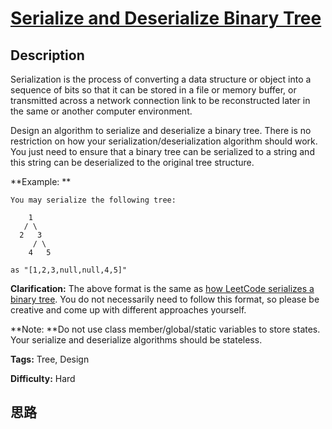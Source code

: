 # [Serialize and Deserialize Binary Tree][title]

## Description

Serialization is the process of converting a data structure or object into a
sequence of bits so that it can be stored in a file or memory buffer, or
transmitted across a network connection link to be reconstructed later in the
same or another computer environment.

Design an algorithm to serialize and deserialize a binary tree. There is no
restriction on how your serialization/deserialization algorithm should work.
You just need to ensure that a binary tree can be serialized to a string and
this string can be deserialized to the original tree structure.

**Example:  **
            You may serialize the following tree:            1       / \      2   3         / \        4   5        as "[1,2,3,null,null,4,5]"    

**Clarification:** The above format is the same as [how LeetCode serializes a
binary tree](/faq/#binary-tree). You do not necessarily need to follow this
format, so please be creative and come up with different approaches yourself.

**Note:  **Do not use class member/global/static variables to store states.
Your serialize and deserialize algorithms should be stateless.


**Tags:** Tree, Design

**Difficulty:** Hard

## 思路

[title]: https://leetcode.com/problems/serialize-and-deserialize-binary-tree
